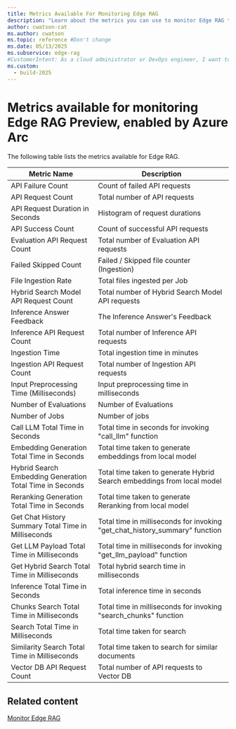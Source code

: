 ```yaml
---
title: Metrics Available For Monitoring Edge RAG
description: "Learn about the metrics you can use to monitor Edge RAG to track API performance, ingestion rates, and processing times for optimal system performance."
author: cwatson-cat
ms.author: cwatson
ms.topic: reference #Don't change
ms.date: 05/13/2025
ms.subservice: edge-rag
#CustomerIntent: As a cloud administrator or DevOps engineer, I want to monitor and analyze Edge RAG metrics to track API performance, ingestion rates, and processing times so that I can ensure optimal system performance and quickly identify and resolve issues in my infrastructure.
ms.custom:
  - build-2025
---
```


# Metrics available for monitoring Edge RAG Preview, enabled by Azure Arc

The following table lists the metrics available for Edge RAG.

| Metric Name | Description |
|---|---|
| API Failure Count | Count of failed API requests |
| API Request Count | Total number of API requests |
| API Request Duration in Seconds | Histogram of request durations |
| API Success Count | Count of successful API requests |
| Evaluation API Request Count | Total number of Evaluation API requests |
| Failed Skipped Count | Failed / Skipped file counter (Ingestion) |
| File Ingestion Rate | Total files ingested per Job |
| Hybrid Search Model API Request Count | Total number of Hybrid Search Model API requests |
| Inference Answer Feedback | The Inference Answer's Feedback |
| Inference API Request Count | Total number of Inference API requests |
| Ingestion Time | Total ingestion time in minutes |
| Ingestion API Request Count | Total number of Ingestion API requests |
| Input Preprocessing Time (Milliseconds) | Input preprocessing time in milliseconds |
| Number of Evaluations | Number of Evaluations |
| Number of Jobs | Number of jobs |
| Call LLM Total Time in Seconds | Total time in seconds for invoking "call_llm" function |
| Embedding Generation Total Time in Seconds | Total time taken to generate embeddings from local model |
| Hybrid Search Embedding Generation Total Time in Seconds | Total time taken to generate Hybrid Search embeddings from local model |
| Reranking Generation Total Time in Seconds | Total time taken to generate Reranking from local model |
| Get Chat History Summary Total Time in Milliseconds | Total time in milliseconds for invoking "get_chat_history_summary" function |
| Get LLM Payload Total Time in Milliseconds | Total time in milliseconds for invoking "get_llm_payload" function |
| Get Hybrid Search Total Time in Milliseconds | Total hybrid search time in milliseconds |
| Inference Total Time in Seconds | Total inference time in seconds |
| Chunks Search Total Time in Milliseconds | Total time in milliseconds for invoking "search_chunks" function |
| Search Total Time in Milliseconds | Total time taken for search |
| Similarity Search Total Time in Milliseconds | Total time taken to search for similar documents |
| Vector DB API Request Count | Total number of API requests to Vector DB |

## Related content

[Monitor Edge RAG](observability.md)